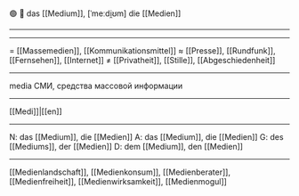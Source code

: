 🟢 📰 das [[Medium]], [ˈmeːdi̯ʊm]
die [[Medien]]

---

---
= [[Massemedien]], [[Kommunikationsmittel]]
≈ [[Presse]], [[Rundfunk]], [[Fernsehen]], [[Internet]]
≠ [[Privatheit]], [[Stille]], [[Abgeschiedenheit]]

---
media
СМИ, средства массовой информации

---
[[Medi]]|[[en]]

---
N: das [[Medium]], die [[Medien]]
A: das [[Medium]], die [[Medien]]
G: des [[Mediums]], der [[Medien]]
D: dem [[Medium]], den [[Medien]]

---
[[Medienlandschaft]], [[Medienkonsum]], [[Medienberater]], [[Medienfreiheit]], [[Medienwirksamkeit]], [[Medienmogul]]
